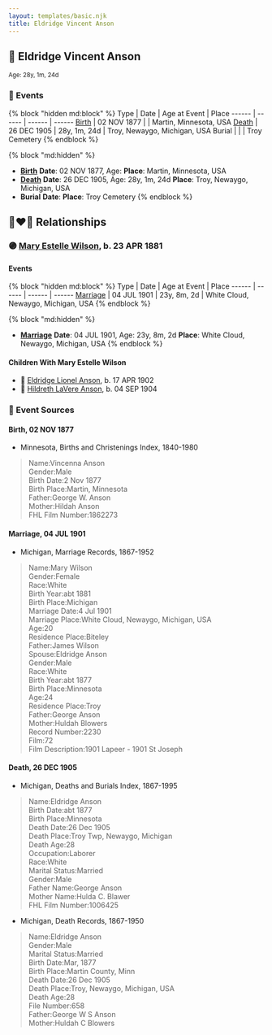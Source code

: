 ```yaml
---
layout: templates/basic.njk
title: Eldridge Vincent Anson
---
```

## 🔵 Eldridge Vincent Anson
<small>Age: 28y, 1m, 24d</small>

### 📆 Events

{% block "hidden md:block" %}
Type | Date | Age at Event | Place
------ | ------ | ------ | ------
[Birth](#event-event-2) | 02 NOV 1877 |  | Martin, Minnesota, USA
[Death](#event-event-3) | 26 DEC 1905 | 28y, 1m, 24d | Troy, Newaygo, Michigan, USA
Burial |  |  | Troy Cemetery
{% endblock %}

{% block "md:hidden" %}
- **[Birth](#event-event-2)**
**Date**: 02 NOV 1877, Age:
**Place**: Martin, Minnesota, USA
- **[Death](#event-event-3)**
**Date**: 26 DEC 1905, Age: 28y, 1m, 24d
**Place**: Troy, Newaygo, Michigan, USA
- **Burial**
**Date**:
**Place**: Troy Cemetery
{% endblock %}

## 👩‍❤️‍👨 Relationships

### 🟣 [Mary Estelle Wilson](/people/4/46787428), b. 23 APR 1881

#### Events

{% block "hidden md:block" %}
Type | Date | Age at Event | Place
------ | ------ | ------ | ------
[Marriage](#event-family-0-event-0) | 04 JUL 1901 | 23y, 8m, 2d | White Cloud, Newaygo, Michigan, USA
{% endblock %}

{% block "md:hidden" %}
- **[Marriage](#event-family-0-event-0)**
**Date**: 04 JUL 1901, Age: 23y, 8m, 2d
**Place**: White Cloud, Newaygo, Michigan, USA
{% endblock %}

#### Children With Mary Estelle Wilson
* 🔵 [Eldridge Lionel Anson](/people/2/23048123), b. 17 APR 1902
* 🔵 [Hildreth LaVere Anson](/people/8/87733546), b. 04 SEP 1904
### 📰 Event Sources

#### <a id="event-event-2"></a> Birth, 02 NOV 1877
* Minnesota, Births and Christenings Index, 1840-1980
>   
  > Name:Vincenna Anson  
  > Gender:Male  
  > Birth Date:2 Nov 1877  
  > Birth Place:Martin, Minnesota  
  > Father:George W. Anson  
  > Mother:Hildah Anson  
  > FHL Film Number:1862273

#### <a id="event-family-0-event-0"></a> Marriage, 04 JUL 1901
* Michigan, Marriage Records, 1867-1952
>   
  > Name:Mary Wilson  
  > Gender:Female  
  > Race:White  
  > Birth Year:abt 1881  
  > Birth Place:Michigan  
  > Marriage Date:4 Jul 1901  
  > Marriage Place:White Cloud, Newaygo, Michigan, USA  
  > Age:20  
  > Residence Place:Biteley  
  > Father:James Wilson  
  > Spouse:Eldridge Anson  
  > Gender:Male  
  > Race:White  
  > Birth Year:abt 1877  
  > Birth Place:Minnesota  
  > Age:24  
  > Residence Place:Troy  
  > Father:George Anson  
  > Mother:Huldah Blowers  
  > Record Number:2230  
  > Film:72  
  > Film Description:1901 Lapeer - 1901 St Joseph

#### <a id="event-event-3"></a> Death, 26 DEC 1905
* Michigan, Deaths and Burials Index, 1867-1995
>   
  > Name:Eldridge Anson  
  > Birth Date:abt 1877  
  > Birth Place:Minnesota  
  > Death Date:26 Dec 1905  
  > Death Place:Troy Twp, Newaygo, Michigan  
  > Death Age:28  
  > Occupation:Laborer  
  > Race:White  
  > Marital Status:Married  
  > Gender:Male  
  > Father Name:George Anson  
  > Mother Name:Hulda C. Blawer  
  > FHL Film Number:1006425
* Michigan, Death Records, 1867-1950
>   
  > Name:Eldridge Anson  
  > Gender:Male  
  > Marital Status:Married  
  > Birth Date:Mar, 1877  
  > Birth Place:Martin County, Minn  
  > Death Date:26 Dec 1905  
  > Death Place:Troy, Newaygo, Michigan, USA  
  > Death Age:28  
  > File Number:658  
  > Father:George W S Anson  
  > Mother:Huldah C Blowers